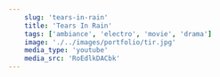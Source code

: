 ```yaml
---
    slug: 'tears-in-rain'
    title: 'Tears In Rain'
    tags: ['ambiance', 'electro', 'movie', 'drama']
    image: './../images/portfolio/tir.jpg'
    media_type: 'youtube'
    media_src: 'RoEdlkDACbk'
---
```

